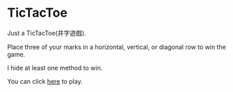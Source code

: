 # TicTacToe
Just a TicTacToe(井字遊戲).

 Place three of your marks in a horizontal, vertical, or diagonal row to win the game. 

I hide at least one method to win.

You can click [here](https://tim54100.github.io/TicTacToe/) to play.


